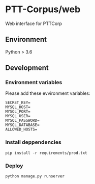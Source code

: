 # PTT-Corpus/web

Web interface for PTTCorp

## Environment

Python > 3.6

## Development

### Environment variables

Please add these evvironment variables: 

    SECRET_KEY=
    MYSQL_HOST=
    MYSQL_PORT=
    MYSQL_USER=
    MYSQL_PASSWORD=
    MYSQL_DATABASE=
    ALLOWED_HOSTS=


### Install deppendencies

    pip install -r requirements/prod.txt 

### Deploy 

    python manage.py runserver
